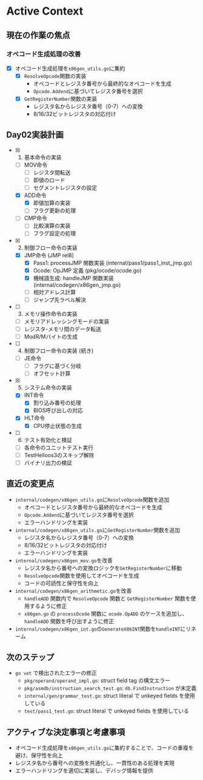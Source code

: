 # Active Context

## 現在の作業の焦点

### オペコード生成処理の改善
- [x] オペコード生成処理を`x86gen_utils.go`に集約
  - [x] `ResolveOpcode`関数の実装
    - オペコードとレジスタ番号から最終的なオペコードを生成
    - `Opcode.Addend`に基づいてレジスタ番号を選択
  - [x] `GetRegisterNumber`関数の実装
    - レジスタ名からレジスタ番号（0-7）への変換
    - 8/16/32ビットレジスタの対応付け

## Day02実装計画

- [x] 1. 基本命令の実装
    - [ ] MOV命令
        - [ ] レジスタ間転送
        - [ ] 即値のロード
        - [ ] セグメントレジスタの設定
    - [x] ADD命令
        - [x] 即値加算の実装
        - [ ] フラグ更新の処理
    - [ ] CMP命令
        - [ ] 比較演算の実装
        - [ ] フラグ設定の処理
- [x] 2. 制御フロー命令の実装
    - [x] JMP命令 (JMP rel8)
        - [x] Pass1: processJMP 関数実装 (internal/pass1/pass1_inst_jmp.go)
        - [x] Ocode: OpJMP 定義 (pkg/ocode/ocode.go)
        - [x] 機械語生成: handleJMP 関数実装 (internal/codegen/x86gen_jmp.go)
        - [ ] 相対アドレス計算
        - [ ] ジャンプ先ラベル解決
- [ ] 3. メモリ操作命令の実装
    - [ ] メモリアドレッシングモードの実装
    - [ ] レジスタ-メモリ間のデータ転送
    - [ ] ModR/Mバイトの生成
- [ ] 4. 制御フロー命令の実装 (続き)
    - [ ] JE命令
        - [ ] フラグに基づく分岐
        - [ ] オフセット計算
- [x] 5. システム命令の実装
    - [x] INT命令
        - [x] 割り込み番号の処理
        - [x] BIOS呼び出しの対応
    - [x] HLT命令
        - [x] CPU停止状態の生成
- [ ] 6. テスト有効化と検証
    - [ ] 各命令のユニットテスト実行
    - [ ] TestHelloos3のスキップ解除
    - [ ] バイナリ出力の検証

## 直近の変更点

- `internal/codegen/x86gen_utils.go`に`ResolveOpcode`関数を追加
  - オペコードとレジスタ番号から最終的なオペコードを生成
  - `Opcode.Addend`に基づいてレジスタ番号を選択
  - エラーハンドリングを実装
- `internal/codegen/x86gen_utils.go`に`GetRegisterNumber`関数を追加
  - レジスタ名からレジスタ番号（0-7）への変換
  - 8/16/32ビットレジスタの対応付け
  - エラーハンドリングを実装
- `internal/codegen/x86gen_mov.go`を改善
  - レジスタ名から番号への変換ロジックを`GetRegisterNumber`に移動
  - `ResolveOpcode`関数を使用してオペコードを生成
  - コードの可読性と保守性を向上
- `internal/codegen/x86gen_arithmetic.go`を改善
  - `handleADD` 関数内で `ResolveOpcode` 関数と `GetRegisterNumber` 関数を使用するように修正
  - `x86gen.go` の `processOcode` 関数に `ocode.OpADD` のケースを追加し、`handleADD` 関数を呼び出すように修正
- `internal/codegen/x86gen_int.go`の`GenerateX86INT`関数を`handleINT`にリネーム

## 次のステップ

- `go vet` で検出されたエラーの修正
  - `pkg/operand/operand_impl.go`: struct field tag の構文エラー
  - `pkg/asmdb/instruction_search_test.go`: `db.FindInstruction` が未定義
  - `internal/gen/grammar_test.go`: struct literal で unkeyed fields を使用している
  - `test/pass1_test.go`: struct literal で unkeyed fields を使用している

## アクティブな決定事項と考慮事項

- オペコード生成処理を`x86gen_utils.go`に集約することで、コードの重複を避け、保守性を向上
- レジスタ名から番号への変換を共通化し、一貫性のある処理を実現
- エラーハンドリングを適切に実装し、デバッグ情報を提供
